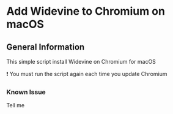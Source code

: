 # Add Widevine to Chromium on macOS
## General Information
This simple script install Widevine on Chromium for macOS 

:exclamation: You must run the script again each time you update Chromium

### Known Issue

Tell me
